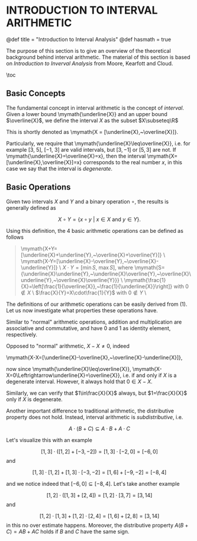# INTRODUCTION TO INTERVAL ARITHMETIC

@def title = "Introduction to Interval Analysis"
@def hasmath = true

The purpose of this section is to give an overview of the theoretical background behind interval arithmetic. The material of this section is based on *Introduction to Inverval Analysis* from Moore, Kearfott and Cloud.

\toc

## Basic Concepts

The fundamental concept in interval arithmetic is the concept of *interval*. Given a lower bound \mymath{\underline{X}} and an upper bound $\overline{X}$, we define the interval $X$ as the subset $X\subseteq\R$

This is shortly denoted as \mymath{X = [\underline{X},~\overline{X}]}.

Particularly, we require that \mymath{\underline{X}\leq\overline{X}}, i.e. for example $[3,~5]$, $[-1,~3]$ are valid intervals, but $[3,-1]$ or $[5,3]$ are not.
If \mymath{\underline{X}=\overline{X}=x}, then the interval \mymath{X=[\underline{X},\overline{X}]=x} corresponds to the real number $x$, in this case we say that the interval is *degenerate*.

## Basic Operations

Given two intervals $X$ and $Y$ and a binary operation $\circ$, the results is generally defined as

$$
X\circ Y=\{x\circ y~|~x\in X \text{ and }y\in Y\}.$$

Using this definition, the 4 basic arithmetic operations can be defined as follows

> \mymath{X+Y=[\underline{X}+\underline{Y},~\overline{X}+\overline{Y}]} \\
> \mymath{X-Y=[\underline{X}-\overline{Y},~\overline{X}-\underline{Y}]} \\
> $X\cdot Y=[\min S,~\max S]$, where \mymath{S=\{\underline{X}\underline{Y},~\underline{X}\overline{Y},~\overline{X}\underline{Y},~\overline{X}\overline{Y}\}} \\
> \mymath{\frac{1}{X}=\left[\frac{1}{\overline{X}},~\frac{1}{\underline{X}}\right]} with $0\notin X$ \\
> $\frac{X}{Y}=X\cdot\frac{1}{Y}$ with $0\notin Y$ \\

The definitions of our arithmetic operations can be easily derived from (1). Let us now investigate what properties these operations have.

Similar to "normal" arithmetic operations, addition and multiplication are associative and commutative, and have $0$ and $1$ as identity element, respectively.

Opposed to "normal" arithmetic, $X-X\neq 0$, indeed

\mymath{X-X=[\underline{X}-\overline{X},~\overline{X}-\underline{X}]},

now since \mymath{\underline{X}\leq\overline{X}}, \mymath{X-X=0\Leftrightarrow\underline{X}=\overline{X}}, i.e. if and only if $X$ is a degenerate interval. However, it always hold that $0\in X-X$.

Similarly, we can verify that $1\in\frac{X}{X}$ always, but $1=\frac{X}{X}$ only if $X$ is degenerate.

Another important difference to traditional arithmetic, the distributive property does not hold. Instead, interval arithmetic is *subdistributive*, i.e.

$$A\cdot(B+C)\subseteq A\cdot B+A\cdot C$$

Let's visualize this with an example

$$[1,3]\cdot([1,2]+[-3,-2])=[1,3]\cdot[-2,0]=[-6,0]$$
and

$$[1,3]\cdot[1,2]+[1,3]\cdot[-3,-2]=[1,6]+[-9,-2]=[-8,4]$$

and we notice indeed that $[-6,0]\subseteq[-8,4]$. Let's take another example

$$[1,2]\cdot([1,3]+[2,4])=[1,2]\cdot[3,7]=[3,14]$$
and

$$[1,2]\cdot[1,3]+[1,2]\cdot[2,4]=[1,6]+[2,8]=[3,14]$$
in this no over estimate happens. Moreover, the distributive property $A(B+C)=AB+AC$ holds if $B$ and $C$ have the same sign.

